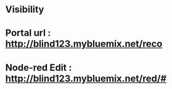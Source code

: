 # Visibility

# Portal url : http://blind123.mybluemix.net/reco

# Node-red Edit : http://blind123.mybluemix.net/red/#